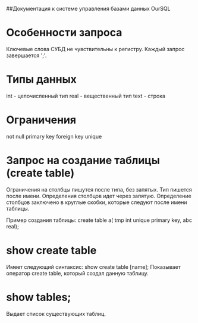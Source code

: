 ##Документация к системе управления базами данных OurSQL

# Особенности запроса
Ключевые слова СУБД не чувствительны к регистру.
Каждый запрос завершается ';'.

# Типы данных
int - целочисленный тип
real - вещественный тип
text - строка 

# Ограничения
not null
primary key
foreign key
unique

# Запрос на создание таблицы (create table)
Ограничения на столбцы пишутся после типа, без запятых.
Тип пишется после имени.
Определения столбцов идет через запятую.
Определение столбцов заключено в круглые скобки, которые следуют после имени таблицы.

Пример создания таблицы:
create table a( tmp int unique primary key, abc real);

# show create table
Имеет следующий синтаксис: show create table [name];
Показывает оператор create table, который создал данную таблицу. 

# show tables;
Выдает список существующих таблиц.
